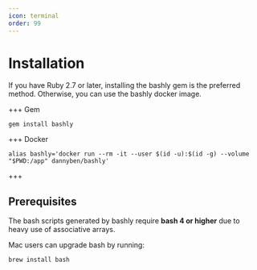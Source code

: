 ```yaml
---
icon: terminal
order: 99
---
```


# Installation

If you have Ruby 2.7 or later, installing the bashly gem is the preferred method. Otherwise, you can use the bashly docker image.

+++ Gem

```shell
gem install bashly
```

+++ Docker

```shell
alias bashly='docker run --rm -it --user $(id -u):$(id -g) --volume "$PWD:/app" dannyben/bashly'
```

+++


## Prerequisites

The bash scripts generated by bashly require **bash 4 or higher** due to heavy
use of associative arrays.

Mac users can upgrade bash by running:

```
brew install bash
```
